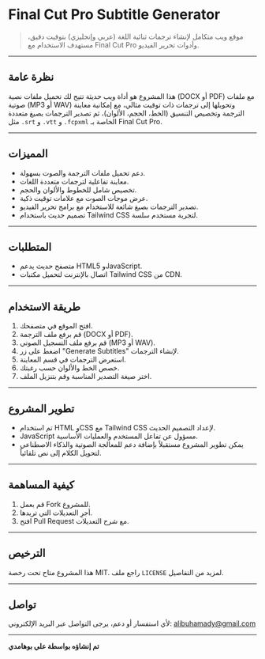 # Final Cut Pro Subtitle Generator

> موقع ويب متكامل لإنشاء ترجمات ثنائية اللغة (عربي وإنجليزي) بتوقيت دقيق، مستهدف الاستخدام مع Final Cut Pro وأدوات تحرير الفيديو.

---

## نظرة عامة

هذا المشروع هو أداة ويب حديثة تتيح لك تحميل ملفات نصية (DOCX أو PDF) مع ملفات صوتية (MP3 أو WAV) وتحويلها إلى ترجمات ذات توقيت مثالي، مع إمكانية معاينة الترجمة وتخصيص التنسيق (الخط، الحجم، الألوان)، ثم تصدير الترجمات بصيغ متعددة مثل `.srt` و `.vtt` و `.fcpxml` الخاصة بـ Final Cut Pro.

---

## المميزات

- دعم تحميل ملفات الترجمة والصوت بسهولة.
- معاينة تفاعلية لترجمات متعددة اللغات.
- تخصيص شامل للخطوط والألوان والحجم.
- عرض موجات الصوت مع علامات توقيت ذكية.
- تصدير الترجمات بصيغ شائعة للاستخدام مع برامج تحرير الفيديو.
- تصميم حديث باستخدام Tailwind CSS لتجربة مستخدم سلسة.

---

## المتطلبات

- متصفح حديث يدعم HTML5 وJavaScript.
- اتصال بالإنترنت لتحميل مكتبات Tailwind CSS من CDN.

---

## طريقة الاستخدام

1. افتح الموقع في متصفحك.
2. قم برفع ملف الترجمة (DOCX أو PDF).
3. قم برفع ملف التسجيل الصوتي (MP3 أو WAV).
4. اضغط على زر "Generate Subtitles" لإنشاء الترجمات.
5. استعرض الترجمات في قسم المعاينة.
6. خصص الخط والألوان حسب رغبتك.
7. اختر صيغة التصدير المناسبة وقم بتنزيل الملف.

---

## تطوير المشروع

- تم استخدام HTML وCSS مع Tailwind CSS لإعداد التصميم الحديث.
- JavaScript مسؤول عن تفاعل المستخدم والعمليات الأساسية.
- يمكن تطوير المشروع مستقبلاً بإضافة دعم للمعالجة الصوتية والذكاء الاصطناعي لتحويل الكلام إلى نص تلقائياً.

---

## كيفية المساهمة

1. قم بعمل Fork للمشروع.
2. أجرِ التعديلات التي تريدها.
3. افتح Pull Request مع شرح التعديلات.

---

## الترخيص

هذا المشروع متاح تحت رخصة MIT. راجع ملف `LICENSE` لمزيد من التفاصيل.

---

## تواصل

لأي استفسار أو دعم، يرجى التواصل عبر البريد الإلكتروني: [alibuhamady@gmail.com](mailto:alibuhamady@gmail.com)

---

**تم إنشاؤه بواسطة علي بوهامدي**

